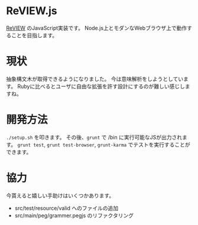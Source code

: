 # ReVIEW.js

[ReVIEW](https://github.com/kmuto/review) のJavaScript実装です。
Node.js上とモダンなWebブラウザ上で動作することを目指します。

# 現状

抽象構文木が取得できるようになりました。
今は意味解析をしようとしています。
Rubyに比べるとユーザに自由な拡張を許す設計にするのが難しい感じしますね。

# 開発方法

`./setup.sh` を叩きます。
その後、`grunt` で /bin に実行可能なJSが出力されます。
`grunt test`, `grunt test-browser`, `grunt-karma` でテストを実行することができます。

# 協力

今貰えると嬉しい手助けはいくつかあります。

* src/test/resource/valid へのファイルの追加
* src/main/peg/grammer.pegjs のリファクタリング
